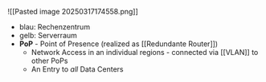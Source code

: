 ![[Pasted image 20250317174558.png]]

- blau: Rechenzentrum
- gelb: Serverraum
- **PoP** - Point of Presence (realized as [[Redundante Router]])
	- Network Access in an individual regions - connected via [[VLAN]] to other PoPs
	- An Entry to _all_ Data Centers